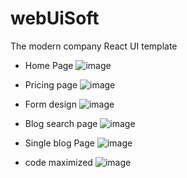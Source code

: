 # webUiSoft
The modern company React UI template 

- Home Page
![image](https://user-images.githubusercontent.com/71259972/144174368-1a4b73a7-0106-4d28-b9a7-a95722e5f67f.png)


- Pricing page
![image](https://user-images.githubusercontent.com/71259972/144174517-3d6f6a13-ce7d-42a6-8aa5-c4ada7466d93.png)

- Form design
![image](https://user-images.githubusercontent.com/71259972/144174580-4e0ae005-7407-4342-b491-dad9b7ca99f0.png)

- Blog search page 
![image](https://user-images.githubusercontent.com/71259972/144174650-a9973386-c9d5-40c8-a26e-ff7788e8611e.png)

- Single blog Page
![image](https://user-images.githubusercontent.com/71259972/144174728-34280f45-b3d4-4192-974a-9b5060280db1.png)

- code maximized
![image](https://user-images.githubusercontent.com/71259972/144174815-969077f1-9039-4013-b999-b1c193c642f1.png)
